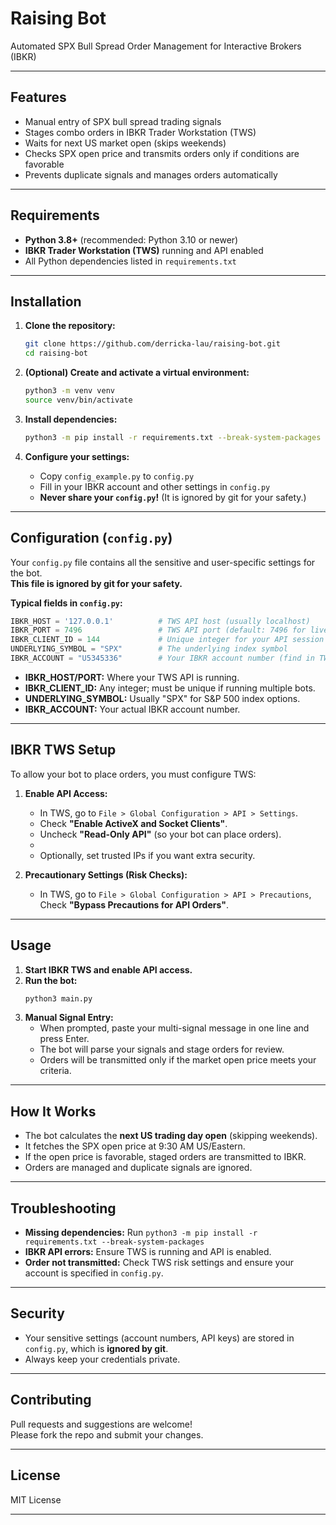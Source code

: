 # Raising Bot

Automated SPX Bull Spread Order Management for Interactive Brokers (IBKR)

---

## Features

- Manual entry of SPX bull spread trading signals
- Stages combo orders in IBKR Trader Workstation (TWS)
- Waits for next US market open (skips weekends)
- Checks SPX open price and transmits orders only if conditions are favorable
- Prevents duplicate signals and manages orders automatically

---

## Requirements

- **Python 3.8+** (recommended: Python 3.10 or newer)
- **IBKR Trader Workstation (TWS)** running and API enabled
- All Python dependencies listed in `requirements.txt`

---

## Installation

1. **Clone the repository:**
   ```sh
   git clone https://github.com/derricka-lau/raising-bot.git
   cd raising-bot
   ```

2. **(Optional) Create and activate a virtual environment:**
   ```sh
   python3 -m venv venv
   source venv/bin/activate
   ```

3. **Install dependencies:**
   ```sh
   python3 -m pip install -r requirements.txt --break-system-packages
   ```

4. **Configure your settings:**
   - Copy `config_example.py` to `config.py`
   - Fill in your IBKR account and other settings in `config.py`
   - **Never share your `config.py`!** (It is ignored by git for your safety.)

---

## Configuration (`config.py`)

Your `config.py` file contains all the sensitive and user-specific settings for the bot.  
**This file is ignored by git for your safety.**

**Typical fields in `config.py`:**
```python
IBKR_HOST = '127.0.0.1'          # TWS API host (usually localhost)
IBKR_PORT = 7496                 # TWS API port (default: 7496 for live, 7497 for paper)
IBKR_CLIENT_ID = 144             # Unique integer for your API session (any number, must be unique per script)
UNDERLYING_SYMBOL = "SPX"        # The underlying index symbol
IBKR_ACCOUNT = "U5345336"        # Your IBKR account number (find in TWS)
```
- **IBKR_HOST/PORT:** Where your TWS API is running.
- **IBKR_CLIENT_ID:** Any integer; must be unique if running multiple bots.
- **UNDERLYING_SYMBOL:** Usually "SPX" for S&P 500 index options.
- **IBKR_ACCOUNT:** Your actual IBKR account number.

---

## IBKR TWS Setup

To allow your bot to place orders, you must configure TWS:

1. **Enable API Access:**
   - In TWS, go to `File > Global Configuration > API > Settings`.
   - Check **"Enable ActiveX and Socket Clients"**.
   - Uncheck **"Read-Only API"** (so your bot can place orders).
   - 
   - Optionally, set trusted IPs if you want extra security.

2. **Precautionary Settings (Risk Checks):**
    - In TWS, go to `File > Global Configuration > API > Precautions`, Check **"Bypass Precautions for API Orders"**.

---

## Usage

1. **Start IBKR TWS and enable API access.**
2. **Run the bot:**
   ```sh
   python3 main.py
   ```
3. **Manual Signal Entry:**
   - When prompted, paste your multi-signal message in one line and press Enter.
   - The bot will parse your signals and stage orders for review.
   - Orders will be transmitted only if the market open price meets your criteria.

---

## How It Works

- The bot calculates the **next US trading day open** (skipping weekends).
- It fetches the SPX open price at 9:30 AM US/Eastern.
- If the open price is favorable, staged orders are transmitted to IBKR.
- Orders are managed and duplicate signals are ignored.

---

## Troubleshooting

- **Missing dependencies:** Run `python3 -m pip install -r requirements.txt --break-system-packages`
- **IBKR API errors:** Ensure TWS is running and API is enabled.
- **Order not transmitted:** Check TWS risk settings and ensure your account is specified in `config.py`.

---

## Security

- Your sensitive settings (account numbers, API keys) are stored in `config.py`, which is **ignored by git**.
- Always keep your credentials private.

---

## Contributing

Pull requests and suggestions are welcome!  
Please fork the repo and submit your changes.

---

## License

MIT License

---